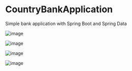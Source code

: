 # CountryBankApplication

Simple bank application with Spring Boot and Spring Data

![image](https://github.com/user-attachments/assets/0b917b81-6b87-4523-9433-6f17a0333075)

![image](https://github.com/user-attachments/assets/4b77bb82-5408-466b-ada3-70f0d1be9588)

![image](https://github.com/user-attachments/assets/e5298d74-de5c-4312-8237-9c0548ad9a02)

![image](https://github.com/user-attachments/assets/e4d78958-de9e-4aea-8069-6498e983c641)
